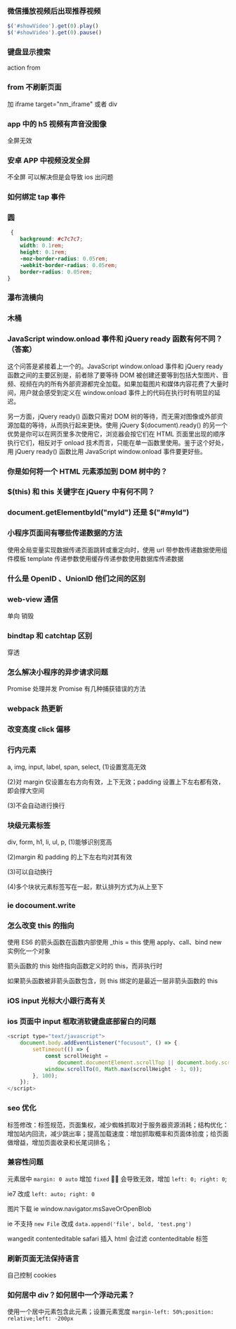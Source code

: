 ### 微信播放视频后出现推荐视频

```js
$('#showVideo').get(0).play()
$('#showVideo').get(0).pause()
```

### 键盘显示搜索

action from

### from 不刷新页面

加 iframe target="nm_iframe" 或者 div

### app 中的 h5 视频有声音没图像

全屏无效

### 安卓 APP 中视频没发全屏

不全屏 可以解决但是会导致 ios 出问题

### 如何绑定 tap 事件

### 圆

```css
 {
	background: #c7c7c7;
	width: 0.1rem;
	height: 0.1rem;
	-moz-border-radius: 0.05rem;
	-webkit-border-radius: 0.05rem;
	border-radius: 0.05rem;
}
```

### 瀑布流横向

### 木桶

### JavaScript window.onload 事件和 jQuery ready 函数有何不同？（答案）

这个问答是紧接着上一个的。JavaScript window.onload 事件和 jQuery ready 函数之间的主要区别是，前者除了要等待 DOM 被创建还要等到包括大型图片、音频、视频在内的所有外部资源都完全加载。如果加载图片和媒体内容花费了大量时间，用户就会感受到定义在 window.onload 事件上的代码在执行时有明显的延迟。

另一方面，jQuery ready() 函数只需对 DOM 树的等待，而无需对图像或外部资源加载的等待，从而执行起来更快。使用 jQuery $(document).ready() 的另一个优势是你可以在网页里多次使用它，浏览器会按它们在 HTML 页面里出现的顺序执行它们，相反对于 onload 技术而言，只能在单一函数里使用。鉴于这个好处，用 jQuery ready() 函数比用 JavaScript window.onload 事件要更好些。

### 你是如何将一个 HTML 元素添加到 DOM 树中的？

### $(this) 和 this 关键字在 jQuery 中有何不同？

### document.getElementbyId("myId") 还是 $("#myId")

### 小程序页面间有哪些传递数据的方法

使用全局变量实现数据传递页面跳转或重定向时，使用 url 带参数传递数据使用组件模板 template 传递参数使用缓存传递参数使用数据库传递数据

### 什么是 OpenID 、UnionID 他们之间的区别

### web-view 通信

单向 销毁

### bindtap 和 catchtap 区别

穿透

### 怎么解决小程序的异步请求问题

Promise 处理并发 Promise 有几种捕获错误的方法

### webpack 热更新

### 改变高度 click 偏移

### 行内元素

a, img, input, label, span, select, (1)设置宽高无效

(2)对 margin 仅设置左右方向有效，上下无效；padding 设置上下左右都有效，即会撑大空间

(3)不会自动进行换行

### 块级元素标签

div, form, h1, li, ul, p, (1)能够识别宽高

(2)margin 和 padding 的上下左右均对其有效

(3)可以自动换行

(4)多个块状元素标签写在一起，默认排列方式为从上至下

### ie docoument.write

### 怎么改变 this 的指向

使用 ES6 的箭头函数在函数内部使用 \_this = this 使用 apply、call、bind new 实例化一个对象

箭头函数的 this 始终指向函数定义时的 this，而非执行时

如果箭头函数被非箭头函数包含，则 this 绑定的是最近一层非箭头函数的 this

### iOS input 光标大小跟行高有关

### ios 页面中 input 框取消软键盘底部留白的问题

```js
<script type="text/javascript">
    document.body.addEventListener("focusout", () => {
        setTimeout(() => {
            const scrollHeight =
                document.documentElement.scrollTop || document.body.scrollTop || 0;
            window.scrollTo(0, Math.max(scrollHeight - 1, 0));
        }, 100);
    });
</script>
```

### seo 优化

标签修改：标签规范，页面集权，减少蜘蛛抓取对于服务器资源消耗；结构优化：增加站内回流，减少跳出率；提高加载速度：增加抓取概率和页面体验度；给页面做增益，增加页面收录和长尾词排名；

### 兼容性问题

元素居中 `margin: 0 auto` 增加 `fixed`  会导致无效，增加 `left: 0; right: 0`;

ie7 改成 `left: auto; right: 0`

图片下载 ie window.navigator.msSaveOrOpenBlob

ie 不支持 `new File` 改成 `data.append('file', bold, 'test.png')`

wangedit contenteditable safari 插入 html 会过滤 contenteditable 标签

### 刷新页面无法保持语言

自己控制 cookies

### 如何居中 div？如何居中一个浮动元素？

使用一个居中元素包含此元素；设置元素宽度 `margin-left: 50%;position: relative;left: -200px`
